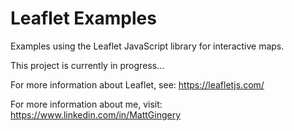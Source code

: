 # Leaflet Examples
Examples using the Leaflet JavaScript library for interactive maps.  

This project is currently in progress...

For more information about Leaflet, see:
https://leafletjs.com/

For more information about me, visit: 
https://www.linkedin.com/in/MattGingery
